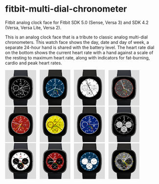 # fitbit-multi-dial-chronometer
Fitbit analog clock face for Fitbit SDK 5.0 (Sense, Versa 3) and SDK 4.2 (Versa, Versa Lite, Versa 2).

This is an analog clock face that is a tribute to classic analog
multi-dial chronometers. This watch face shows the day, date and day of week,
a separate 24-hour hand is shared with the battery level. The heart rate dial on the 
bottom shows the current heart rate with a hand against a scale of the resting to maximum
heart rate, along with indicators for fat-burning, cardio and peak heart rates.

<img src="./faceimages/BlackWatch.png" alt="Black Speedmaster"
width="20%"> &nbsp;  <img src="./faceimages/WhiteOnBlueWatch.png" alt="White on Blue Speedmaster"
width="20%"> &nbsp;  <img src="./faceimages/MaruiWhiteWatch.png" alt="Marui White Speedmaster"
width="20%"> &nbsp;  <img src="./faceimages/OrangeOnGreyWatch.png" alt="Orange on White Speedmaster"
width="20%"> &nbsp;  <img src="./faceimages/SchumacherRedWatch.png" alt="Schumacher Red Speedmaster"
width="20%"> &nbsp;  <img src="./faceimages/SchumacherYellowWatch.png" alt="Schumacher Yellow Speedmaster"
width="20%"> &nbsp;  <img src="./faceimages/SchumacherBlueWatch.png" alt="Schumacher Blue Speedmaster"
width="20%"> &nbsp;  <img src="./faceimages/BlackAndSilverWatch.png" alt="Black and Silver Speedmaster"
width="20%"> &nbsp;  <img src="./faceimages/WhiteAndBlackWatch.png" alt="White andBlack Speedmaster"
width="20%"> &nbsp;  <img src="./faceimages/RedAndBlackWatch.png" alt="Red and Black Speedmaster"
width="20%"> &nbsp;  <img src="./faceimages/BlueAndWhiteWatch.png" alt="Blue and White Speedmaster"
width="20%"> &nbsp;  <img src="./faceimages/GrayAndBlackWatch.png" alt="Gray and Black Speedmaster"
width="20%"> &nbsp;
